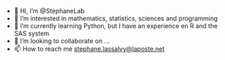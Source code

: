 - 👋 Hi, I’m @StephaneLab
- 👀 I’m interested in mathematics, statistics, sciences and programming   
- 🌱 I’m currently learning Python, but I have an experience en R and the SAS system
- 💞️ I’m looking to collaborate on ...
- 📫 How to reach me stephane.lassalvy@laposte.net

<!---
StephaneLab/StephaneLab is a ✨ special ✨ repository because its `README.md` (this file) appears on your GitHub profile.
You can click the Preview link to take a look at your changes.
--->
